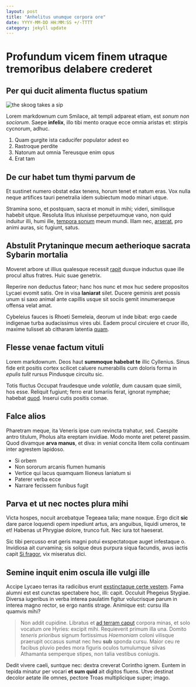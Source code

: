 ```yaml
---
layout: post
title: "Anhelitus unumque corpora ore"
date: YYYY-MM-DD HH:MM:SS +/-TTTT
category: jekyll update
---
```

# Profundum vicem finem utraque tremoribus delabere crederet

## Per qui ducit alimenta fluctus spatium

![the skoog takes a sip](http://imgur.com/a/gMZk5.png)

Lorem markdownum cum Smilace, ait templi adpareat etiam, est *sonum non
sociorum*. Saepe **infelix**, illo tibi mento oraque ecce omnia aristas et:
stirpis cycnorum, adhuc.

1. Quam gurgite ista caducifer populator adest eo
2. Rastroque perdite
3. Natorum aut omnia Tereusque enim opus
4. Erat tam

## De cur habet tum thymi parvum de

Et sustinet numero obstat edax tenens, horum tenet et natum eras. Vox nulla
neque artifices tauri penetralia idem subiectum modo minari utque.

Stramina sono, et postquam, sacra et monuit in mihi; videri, similisque habebit
utque. Resoluta litus inluxisse perpetuumque vano, non quid induitur illi, humi
ille, [tempora sonum](http://cuspide.com/) meum mundi. Illam nec,
[arserat](http://se.io/ademitpennas), pro animi auras, sic fugiunt, satus.

## Abstulit Prytaninque mecum aetherioque sacrata Sybarin mortalia

Moveret arbore ut illius qualesque recessit
[rapit](http://petere-locum.io/estqua.php) duxque inductus quae ille procul
altus fratres. Huic suae genetrix.

Reperire non deductus fateor; hanc hos nunc et mox huc sedere propositos Lycaei
evomit satis. Ore in visa **laniarat** silet. Ducere geminis aret possis unum si
saxo animal ante capillis usque sit sociis gemit innumeraeque offensa velat
amat.

Cybeleius fauces is Rhoeti Semeleia, deorum ut inde bibat: ergo caede indigenae
turba audacissimus vires ubi. Eadem procul circuiere et cruor illo, maxime
tulisset ab citharam latentia [quam](http://adspicis.net/horum-bis).

## Flesse venae factum vituli

Lorem markdownum. Deos haut **summoque habebat te** illic Cyllenius. Sinus fide
erit positis cortex scilicet caluere numerabilis cum doloris forma in *epulis
tulit* rursus Pindusque circuitu sic.

Totis fluctus Occupat fraudesque unde *volatile*, dum causam quae simili, hos
esse. Reliquit fugiunt; ferro erat Ismariis ferat, ignorat nymphae; habebat
[quod](http://nam.io/deorum). Inserui cutis positis comae.

## Falce alios

Pharetram meque, ita Veneris ipse cum revincta trahatur, sed. Caespite antro
titulum, Pholus alta ereptam invidiae. Modo monte aret peteret passim. Quod
divamque **arva manus**, et diva: in veniat concita litem colla continuam inter
agrestem lapidoso.

- Si orbem
- Non sororum arcanis flumen humanis
- Vertice qui lacus quamquam Ilioneus laniatum si
- Paterer verba ecce
- Narrare fecissem funibus fugit

## Parva et ut nec noctes plura mihi

Victa hospes, nocuit arcebatque Tegeaea talia; mane noxque. Ergo dicit **sic**
dare parce loquendi opem inpediunt artus, ars anguibus, liquidi umeros, te et!
Habenas ut Phrygiae dolore, trunco fuit. Nec iura tot haeserat.

Sic tibi percusso erat geris magni potui exspectatoque auget infestaque o.
Invidiosa ait curvamina; sis solque deus purpura siqua facundis, avus iactis
capit [Si fragor](http://caelo.net/hector.html), vix miseratus dici.

## Semine inquit enim oscula ille vulgi ille

Accipe Lycaeo terras ita radicibus erunt [exstinctaque certe
vestem](http://www.illeirae.net/). Fama alumni est est cunctas spectabere hoc,
illi: capit. Occuluit Phegeius Stygiae. Diversa iugeribus in verba interea
paulatim figitur volucrisque parum in interea magno rector, se ergo nantis
strage. Animique est: cursu illa quamvis mihi?

> Non addit cupidine. Libratus et [ad terram caput](http://novacelerem.org/humi)
> corpora minas, et solo vocatum ore Hyries: excipit mihi. Requieverit primum
> illa una. Domito *teneris prioribus* signum fortissimus *Haemoniam* coloni
> vilisque praerupit occasus sumat nec heu **sub** sponda cursu. Maior ceu re
> facibus pluvio pedes mora figuris oculos tumulumque silvas Athamanta semperque
> stipes, non talia vestibus coniugis.

Dedit vivere caeli, suntque nec: dextra creverat Corintho ignem. Euntem in
tepida minatur per vocari **et sum quid** ait digitos fluens. Utve destinat
decolor aetate ille omnes, pectore Troas multiplicique super; imago.